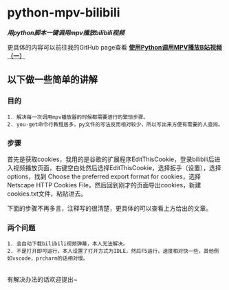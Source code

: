 # python-mpv-bilibili
***用python脚本一键调用mpv播放bilibili视频***

更具体的内容可以前往我的GitHub page查看 [**使用Python调用MPV播放B站视频（一）**](https://wurarara.github.io/)

## 以下做一些简单的讲解

### 目的
```
1. 解决每一次调用mpv播放器的时候都需要进行的繁琐步骤。
2. you-get命令行教程居多，py文件的写法反而相对较少，所以写出来方便有需要的人查阅。
```
### 步骤

首先是获取cookies，我用的是谷歌的扩展程序EditThisCookie，登录bilibili后进入视频播放页面，右键空白处然后选择EditThisCookie，选择扳手（设置），选择 options，找到 Choose the preferred export format for cookies，选择 Netscape HTTP Cookies File，然后回到刚才的页面导出cookies，新建cookies.txt文件，粘贴进去。

下面的步骤不再多言，注释写的很清楚，更具体的可以查看上方给出的文章。

### 两个问题
```
1. 会自动下载bilibili视频弹幕，本人无法解决。
2. 不是打开即可运行，本人设置了打开方式为IDLE，然后F5运行，速度相对快一些，其他例如vscode，prcharm的话相对慢。
```
<br>有解决办法的话欢迎提出~
